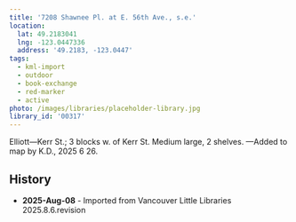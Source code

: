 ```yaml
---
title: '7208 Shawnee Pl. at E. 56th Ave., s.e.'
location:
  lat: 49.2183041
  lng: -123.0447336
  address: '49.2183, -123.0447'
tags:
  - kml-import
  - outdoor
  - book-exchange
  - red-marker
  - active
photo: /images/libraries/placeholder-library.jpg
library_id: '00317'
---
```

Elliott—Kerr St.; 3 blocks w. of Kerr St.
Medium large, 2 shelves.
—Added to map by K.D., 2025 6 26.

## History
- **2025-Aug-08** - Imported from Vancouver Little Libraries 2025.8.6.revision
